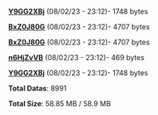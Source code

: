 [**Y9GG2XBj**](/data/Y9GG2XBj.txt) (08/02/23 - 23:12)- 1748 bytes

[**BxZ0J80G**](/data/BxZ0J80G.txt) (08/02/23 - 23:12)- 4707 bytes

[**BxZ0J80G**](/data/BxZ0J80G.txt) (08/02/23 - 23:12)- 4707 bytes

[**n6HjZvVB**](/data/n6HjZvVB.txt) (08/02/23 - 23:12)- 469 bytes

[**Y9GG2XBj**](/data/Y9GG2XBj.txt) (08/02/23 - 23:12)- 1748 bytes

**Total Datas**: 8991

**Total Size**: 58.85 MB / 58.9 MB